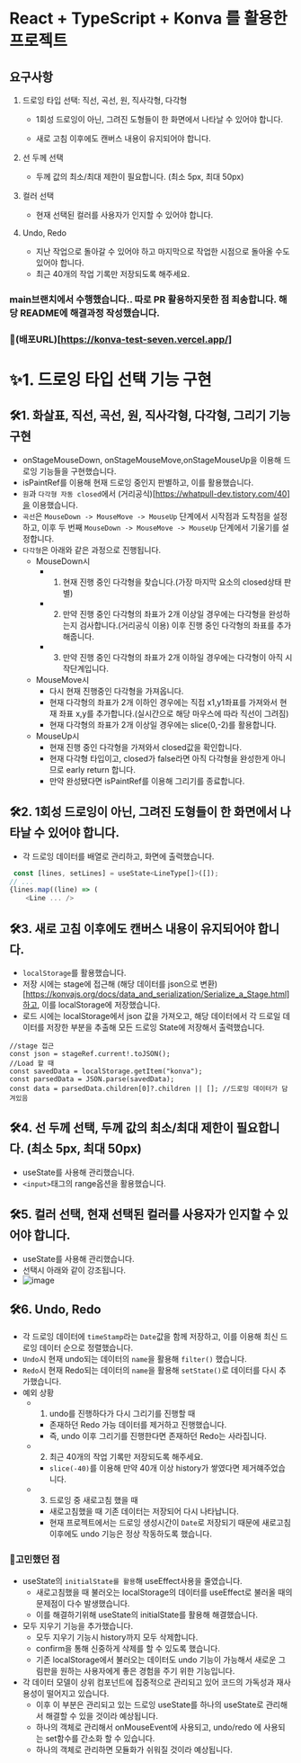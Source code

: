 # React + TypeScript + Konva 를 활용한 프로젝트

## 요구사항

1. 드로잉 타입 선택: 직선, 곡선, 원, 직사각형, 다각형

   - 1회성 드로잉이 아닌, 그려진 도형들이 한 화면에서 나타날 수 있어야 합니다.

   - 새로 고침 이후에도 캔버스 내용이 유지되어야 합니다.

2. 선 두께 선택

   - 두께 값의 최소/최대 제한이 필요합니다. (최소 5px, 최대 50px)

3. 컬러 선택

   - 현재 선택된 컬러를 사용자가 인지할 수 있어야 합니다.

4. Undo, Redo

   - 지난 작업으로 돌아갈 수 있어야 하고 마지막으로 작업한 시점으로 돌아올 수도 있어야 합니다.
   - 최근 40개의 작업 기록만 저장되도록 해주세요.

### main브랜치에서 수행했습니다.. 따로 PR 활용하지못한 점 죄송합니다. 해당 README에 해결과정 작성했습니다.

### 🔗(배포URL)[https://konva-test-seven.vercel.app/]

# ✨1. 드로잉 타입 선택 기능 구현

## 🛠️1. 화살표, 직선, 곡선, 원, 직사각형, 다각형, 그리기 기능 구현
- onStageMouseDown, onStageMouseMove,onStageMouseUp을 이용해 드로잉 기능들을 구현했습니다.
- isPaintRef를 이용해 현재 드로잉 중인지 판별하고, 이를 활용했습니다.
- `원`과 `다각형 자동 closed`에서 (거리공식)[https://whatpull-dev.tistory.com/40]을 이용했습니다.
- `곡선`은 `MouseDown -> MouseMove -> MouseUp` 단계에서 시작점과 도착점을 설정하고, 이후 두 번째 `MouseDown -> MouseMove -> MouseUp` 단계에서 기울기를 설정합니다.
- `다각형`은 아래와 같은 과정으로 진행됩니다.
    - MouseDown시 
       - 1. 현재 진행 중인 다각형을 찾습니다.(가장 마지막 요소의 closed상태 판별)
       - 2. 만약 진행 중인 다각형의 좌표가 2개 이상일 경우에는 다각형을 완성하는지 검사합니다.(거리공식 이용) 이후 진행 중인 다각형의 좌표를 추가해줍니다.
       - 3. 만약 진행 중인 다각형의 좌표가 2개 이하일 경우에는 다각형이 아직 시작단계입니다.
    - MouseMove시
       - 다시 현재 진행중인 다각형을 가져옵니다.
       - 현재 다각형의 좌표가 2개 이하인 경우에는 직접 x1,y1좌표를 가져와서 현재 좌표 x,y를 추가합니다.(실시간으로 해당 마우스에 따라 직선이 그려짐)
       - 현재 다각형의 좌표가 2개 이상일 경우에는 slice(0,-2)를 활용합니다.
    - MouseUp시
       - 현재 진행 중인 다각형을 가져와서 closed값을 확인합니다.
       - 현재 다각형 타입이고, closed가 false라면 아직 다각형을 완성한게 아니므로 early return 합니다.
       - 만약 완성됐다면 isPaintRef를 이용해 그리기를 종료합니다.


## 🛠️2. 1회성 드로잉이 아닌, 그려진 도형들이 한 화면에서 나타날 수 있어야 합니다.
- 각 드로잉 데이터를 배열로 관리하고, 화면에 출력했습니다.
```js
 const [lines, setLines] = useState<LineType[]>([]);
// ...
{lines.map((line) => (
    <Line ... />
```
## 🛠️3. 새로 고침 이후에도 캔버스 내용이 유지되어야 합니다.
- `localStorage`를 활용했습니다.
- 저장 시에는 stage에 접근해 (해당 데이터를 json으로 변환)[https://konvajs.org/docs/data_and_serialization/Serialize_a_Stage.html]하고, 이를 localStorage에 저장했습니다.
- 로드 시에는 localStorage에서 json 값을 가져오고, 해당 데이터에서 각 드로일 데이터를 저장한 부분을 추출해 모든 드로잉 State에 저장해서 출력했습니다.
```
//stage 접근
const json = stageRef.current!.toJSON();
//Load 할 때 
const savedData = localStorage.getItem("konva");
const parsedData = JSON.parse(savedData);
const data = parsedData.children[0]?.children || []; //드로잉 데이터가 담겨있음
```


## 🛠️4. 선 두께 선택, 두께 값의 최소/최대 제한이 필요합니다. (최소 5px, 최대 50px)
- useState를 사용해 관리했습니다.
- `<input>`태그의 range옵션을 활용했습니다.

## 🛠️5. 컬러 선택, 현재 선택된 컬러를 사용자가 인지할 수 있어야 합니다.
- useState를 사용해 관리했습니다.
- 선택시 아래와 같이 강조됩니다.
- ![image](https://github.com/user-attachments/assets/a80afd4c-c5e9-4cf2-a37f-221ed94d2a2a)

## 🛠️6. Undo, Redo
- 각 드로잉 데이터에 `timeStamp`라는 `Date`값을 함께 저장하고, 이를 이용해 최신 드로잉 데이터 순으로 정렬했습니다.
- `Undo`시 현재 undo되는 데이터의 `name`을 활용해 `filter()` 했습니다.
- `Redo`시 현재 Redo되는 데이터의 `name`을 활용해 `setState()`로 데이터를 다시 추가했습니다.
- 예외 상황
    - 1. undo를 진행하다가 다시 그리기를 진행할 때
       - 존재하던 Redo 가능 데이터를 제거하고 진행했습니다.
       - 즉, undo 이후 그리기를 진행한다면 존재하던 Redo는 사라집니다.
    - 2. 최근 40개의 작업 기록만 저장되도록 해주세요.
       - `slice(-40)`를 이용해 만약 40개 이상 history가 쌓였다면 제거햬주었습니다.
    - 3. 드로잉 중 새로고침 했을 때
       - 새로고침했을 때 기존 데이터는 저장되어 다시 나타납니다.
       - 현재 프로젝트에서는 드로잉 생성시간이 `Date`로 저장되기 때문에 새로고침 이후에도 undo 기능은 정상 작동하도록 했습니다.
     

### 🚨고민했던 점
- useState의 `initialState를 활용`해 useEffect사용을 줄였습니다.
   - 새로고침했을 때 불러오는 localStorage의 데이터를 useEffect로 불러올 때의 문제점이 다수 발생했습니다.
   - 이를 해결하기위해 useState의 initialState를 활용해 해결했습니다.
- 모두 지우기 기능을 추가했습니다.
   - 모두 지우기 기능시 history까지 모두 삭제합니다.
   - confirm을 통해 신중하게 삭제를 할 수 있도록 했습니다.
   - 기존 localStorage에서 불러오는 데이터도 undo 기능이 가능해서 새로운 그림판을 원하는 사용자에게 좋은 경험을 주기 위한 기능입니다.
- 각 데이터 모델이 상위 컴포넌트에 집중적으로 관리되고 있어 코드의 가독성과 재사용성이 떨어지고 있습니다.
   - 이후 이 부분은 관리되고 있는 드로잉 useState를 하나의 useState로 관리해서 해결할 수 있을 것이라 예상됩니다.
   - 하나의 객체로 관리해서 onMouseEvent에 사용되고, undo/redo 에 사용되는 set함수를 간소화 할 수 있습니다.
   - 하나의 객체로 관리하면 모듈화가 쉬워질 것이라 예상됩니다.
